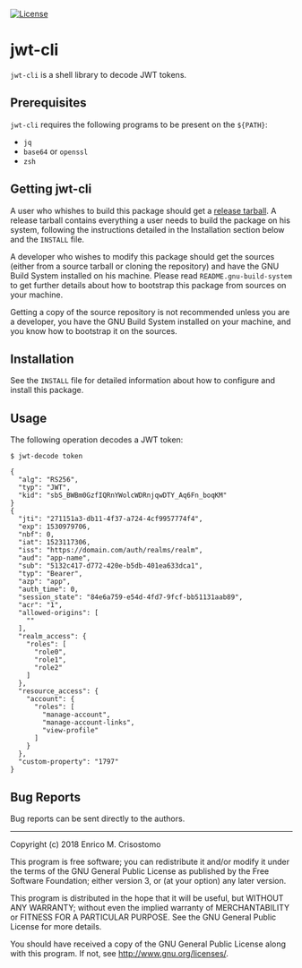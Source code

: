 [![License](https://img.shields.io/badge/license-GPL--3.0-blue.svg?style=flat)](https://github.com/emcrisostomo/jwt-cli/blob/master/LICENSE)

jwt-cli
=======

`jwt-cli` is a shell library to decode JWT tokens.

Prerequisites
-------------

`jwt-cli` requires the following programs to be present on the `${PATH}`:

  * `jq`
  * `base64` or `openssl`
  * `zsh`

Getting jwt-cli
---------------

A user who whishes to build this package should get a [release
tarball][release].  A release tarball contains everything a user needs to build
the package on his system, following the instructions detailed in the
Installation section below and the `INSTALL` file.

A developer who wishes to modify this package should get the sources (either
from a source tarball or cloning the repository) and have the GNU Build System
installed on his machine.  Please read `README.gnu-build-system` to get further
details about how to bootstrap this package from sources on your machine.

Getting a copy of the source repository is not recommended unless you are a
developer, you have the GNU Build System installed on your machine, and you know
how to bootstrap it on the sources.

[release]: https://github.com/emcrisostomo/jwt-cli/releases

Installation
------------

See the `INSTALL` file for detailed information about how to configure and
install this package.

Usage
-----

The following operation decodes a JWT token:

    $ jwt-decode token

    {
      "alg": "RS256",
      "typ": "JWT",
      "kid": "sbS_BWBm0GzfIQRnYWolcWDRnjqwDTY_Aq6Fn_boqKM"
    }
    {
      "jti": "271151a3-db11-4f37-a724-4cf9957774f4",
      "exp": 1530979706,
      "nbf": 0,
      "iat": 1523117306,
      "iss": "https://domain.com/auth/realms/realm",
      "aud": "app-name",
      "sub": "5132c417-d772-420e-b5db-401ea633dca1",
      "typ": "Bearer",
      "azp": "app",
      "auth_time": 0,
      "session_state": "84e6a759-e54d-4fd7-9fcf-bb51131aab89",
      "acr": "1",
      "allowed-origins": [
        ""
      ],
      "realm_access": {
        "roles": [
          "role0",
          "role1",
          "role2"
        ]
      },
      "resource_access": {
        "account": {
          "roles": [
            "manage-account",
            "manage-account-links",
            "view-profile"
          ]
        }
      },
      "custom-property": "1797"
    }

Bug Reports
-----------

Bug reports can be sent directly to the authors.

-----

Copyright (c) 2018 Enrico M. Crisostomo

This program is free software; you can redistribute it and/or modify it under
the terms of the GNU General Public License as published by the Free Software
Foundation; either version 3, or (at your option) any later version.

This program is distributed in the hope that it will be useful, but WITHOUT ANY
WARRANTY; without even the implied warranty of MERCHANTABILITY or FITNESS FOR A
PARTICULAR PURPOSE.  See the GNU General Public License for more details.

You should have received a copy of the GNU General Public License along with
this program.  If not, see <http://www.gnu.org/licenses/>.
